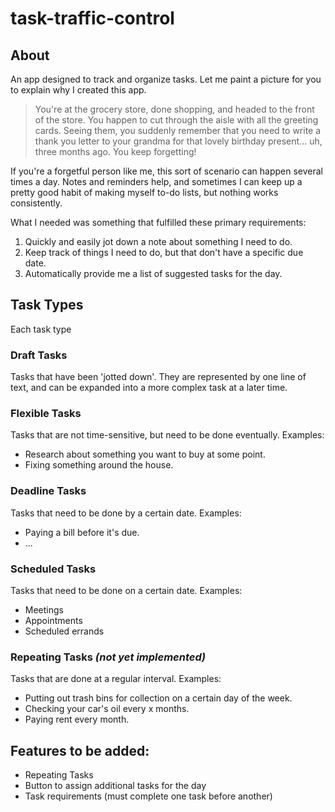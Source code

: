 # task-traffic-control

## About

An app designed to track and organize tasks. Let me paint a picture for you to explain why I created this app.

> You're at the grocery store, done shopping, and headed to the front of the store. You happen to cut through the aisle with all the greeting cards. Seeing them, you suddenly remember that you need to write a thank you letter to your grandma for that lovely birthday present... uh, three months ago. You keep forgetting!

If you're a forgetful person like me, this sort of scenario can happen several times a day. Notes and reminders help, and sometimes I can keep up a pretty good habit of making myself to-do lists, but nothing works consistently.

What I needed was something that fulfilled these primary requirements:

1. Quickly and easily jot down a note about something I need to do.
2. Keep track of things I need to do, but that don't have a specific due date.
3. Automatically provide me a list of suggested tasks for the day.

## Task Types

Each task type

### Draft Tasks

Tasks that have been 'jotted down'. They are represented by one line of text, and can be expanded into a more complex task at a later time.

### Flexible Tasks

Tasks that are not time-sensitive, but need to be done eventually.
Examples:

-   Research about something you want to buy at some point.
-   Fixing something around the house.

### Deadline Tasks

Tasks that need to be done by a certain date.
Examples:

-   Paying a bill before it's due.
-   ...

### Scheduled Tasks

Tasks that need to be done on a certain date.
Examples:

-   Meetings
-   Appointments
-   Scheduled errands

### Repeating Tasks _(not yet implemented)_

Tasks that are done at a regular interval.
Examples:

-   Putting out trash bins for collection on a certain day of the week.
-   Checking your car's oil every x months.
-   Paying rent every month.

## Features to be added:

-   Repeating Tasks
-   Button to assign additional tasks for the day
-   Task requirements (must complete one task before another)

